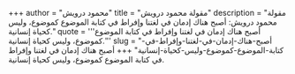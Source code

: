 +++
author = "محمود درويش"
title = "مقولة محمود درويش"
description = "مقولة محمود درويش: أصبح هناك إدمان في لغتنا وإفراط في كتابة الموضوع كموضوع، وليس كحياة إنسانية."
quote = '''أصبح هناك إدمان في لغتنا وإفراط في كتابة الموضوع كموضوع، وليس كحياة إنسانية.'''
slug = "أصبح-هناك-إدمان-في-لغتنا-وإفراط-في-كتابة-الموضوع-كموضوع-وليس-كحياة-إنسانية"
+++
أصبح هناك إدمان في لغتنا وإفراط في كتابة الموضوع كموضوع، وليس كحياة إنسانية.
